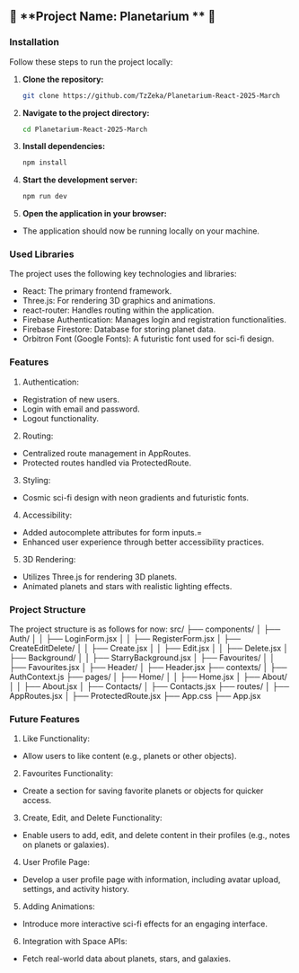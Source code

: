 
## 🌌 **Project Name: Planetarium ** 🚀

### **Installation**

Follow these steps to run the project locally:

1. **Clone the repository:**
   ```bash
   git clone https://github.com/TzZeka/Planetarium-React-2025-March

2. **Navigate to the project directory:**
   ```bash
   cd Planetarium-React-2025-March

3. **Install dependencies:**
   ```bash
   npm install

4. **Start the development server:**
   ```bash
   npm run dev

5. **Open the application in your browser:**
- The application should now be running locally on your machine.

 ### **Used Libraries**

The project uses the following key technologies and libraries:
- React: The primary frontend framework.
- Three.js: For rendering 3D graphics and animations.
- react-router: Handles routing within the application.
- Firebase Authentication: Manages login and registration functionalities.
- Firebase Firestore: Database for storing planet data.
- Orbitron Font (Google Fonts): A futuristic font used for sci-fi design.


### **Features**
1. Authentication:
- Registration of new users.
- Login with email and password.
- Logout functionality.

2. Routing:
- Centralized route management in AppRoutes.
- Protected routes handled via ProtectedRoute.

3. Styling:
- Cosmic sci-fi design with neon gradients and futuristic fonts.

4. Accessibility:
- Added autocomplete attributes for form inputs.=
- Enhanced user experience through better accessibility practices.

5. 3D Rendering:
- Utilizes Three.js for rendering 3D planets.
- Animated planets and stars with realistic lighting effects.


### **Project Structure** 
The project structure is as follows for now:
src/
├── components/
│   ├── Auth/
│   │   ├── LoginForm.jsx
│   │   ├── RegisterForm.jsx
│   ├── CreateEditDelete/
│   │   ├── Create.jsx
│   │   ├── Edit.jsx
│   │   ├── Delete.jsx
│   ├── Background/
│   │   ├── StarryBackground.jsx
│   ├── Favourites/
│   │   ├── Favourites.jsx
│   ├── Header/
│       ├── Header.jsx
├── contexts/
│   ├── AuthContext.js
├── pages/
│   ├── Home/
│   │   ├── Home.jsx
│   ├── About/
│   │   ├── About.jsx
│   ├── Contacts/
│       ├── Contacts.jsx
├── routes/
│   ├── AppRoutes.jsx
│   ├── ProtectedRoute.jsx
├── App.css
├── App.jsx

### **Future Features**

1. Like Functionality: 
- Allow users to like content (e.g., planets or other objects).
2. Favourites Functionality: 
- Create a section for saving favorite planets or objects for quicker access.
3. Create, Edit, and Delete Functionality: 
- Enable users to add, edit, and delete content in their profiles (e.g., notes on planets or galaxies).
4. User Profile Page: 
- Develop a user profile page with information, including avatar upload, settings, and activity history.
5. Adding Animations: 
- Introduce more interactive sci-fi effects for an engaging interface.
6. Integration with Space APIs: 
- Fetch real-world data about planets, stars, and galaxies.